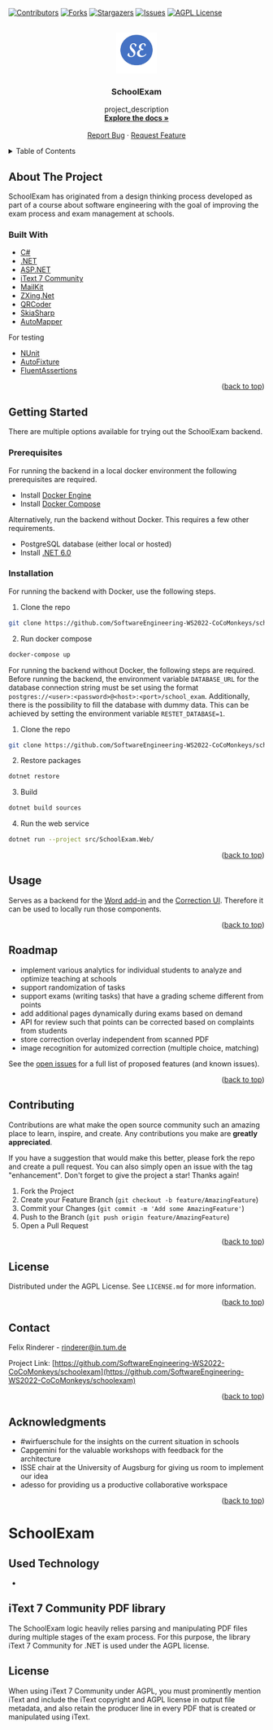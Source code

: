 <div id="top"></div>
<!--
*** Thanks for checking out the Best-README-Template. If you have a suggestion
*** that would make this better, please fork the repo and create a pull request
*** or simply open an issue with the tag "enhancement".
*** Don't forget to give the project a star!
*** Thanks again! Now go create something AMAZING! :D
-->



<!-- PROJECT SHIELDS -->
<!--
*** I'm using markdown "reference style" links for readability.
*** Reference links are enclosed in brackets [ ] instead of parentheses ( ).
*** See the bottom of this document for the declaration of the reference variables
*** for contributors-url, forks-url, etc. This is an optional, concise syntax you may use.
*** https://www.markdownguide.org/basic-syntax/#reference-style-links
-->
[![Contributors][contributors-shield]][contributors-url]
[![Forks][forks-shield]][forks-url]
[![Stargazers][stars-shield]][stars-url]
[![Issues][issues-shield]][issues-url]
[![AGPL License][license-shield]][license-url]



<!-- PROJECT LOGO -->
<br />
<div align="center">
  <a href="https://github.com/SoftwareEngineering-WS2022-CoCoMonkeys/schoolexam">
    <img src="images/selogo2.png" alt="Logo" width="80" height="80">
  </a>

<h3 align="center">SchoolExam</h3>

  <p align="center">
    project_description
    <br />
    <a href="https://github.com/SoftwareEngineering-WS2022-CoCoMonkeys/schoolexam"><strong>Explore the docs »</strong></a>
    <br />
    <br />
    <a href="https://github.com/SoftwareEngineering-WS2022-CoCoMonkeys/
schoolexam/issues">Report Bug</a>
    ·
    <a href="https://github.com/SoftwareEngineering-WS2022-CoCoMonkeys/schoolexam/issues">Request Feature</a>
  </p>
</div>



<!-- TABLE OF CONTENTS -->
<details>
  <summary>Table of Contents</summary>
  <ol>
    <li>
      <a href="#about-the-project">About The Project</a>
      <ul>
        <li><a href="#built-with">Built With</a></li>
      </ul>
    </li>
    <li>
      <a href="#getting-started">Getting Started</a>
      <ul>
        <li><a href="#prerequisites">Prerequisites</a></li>
        <li><a href="#installation">Installation</a></li>
      </ul>
    </li>
    <li><a href="#usage">Usage</a></li>
    <li><a href="#roadmap">Roadmap</a></li>
    <li><a href="#contributing">Contributing</a></li>
    <li><a href="#license">License</a></li>
    <li><a href="#contact">Contact</a></li>
    <li><a href="#acknowledgments">Acknowledgments</a></li>
  </ol>
</details>



<!-- ABOUT THE PROJECT -->

## About The Project

SchoolExam has originated from a design thinking process developed as part of a course about software engineering
with the goal of improving the exam process and exam management at schools.

### Built With

* [C#](https://nextjs.org/)
* [.NET](https://dotnet.microsoft.com/en-us/download/dotnet/6.0)
* [ASP.NET](https://docs.microsoft.com/en-us/aspnet/core/?view=aspnetcore-6.0)
* [iText 7 Community](https://itextpdf.com/en/products/itext-7/itext-7-community)
* [MailKit](https://github.com/jstedfast/MailKit)
* [ZXing.Net](https://github.com/micjahn/ZXing.Net)
* [QRCoder](https://github.com/codebude/QRCoder)
* [SkiaSharp](https://github.com/mono/SkiaSharp)
* [AutoMapper](https://automapper.org/)

For testing

* [NUnit](https://nunit.org/)
* [AutoFixture](https://github.com/AutoFixture/AutoFixture)
* [FluentAssertions](https://fluentassertions.com/)

<p align="right">(<a href="#top">back to top</a>)</p>



<!-- GETTING STARTED -->

## Getting Started

There are multiple options available for trying out the SchoolExam backend.

### Prerequisites

For running the backend in a local docker environment the following prerequisites are required.

- Install [Docker Engine](https://docs.docker.com/engine/install/#server)
- Install [Docker Compose](https://docs.docker.com/compose/install/)

Alternatively, run the backend without Docker. This requires a few other requirements.

- PostgreSQL database (either local or hosted)
- Install [.NET 6.0](https://dotnet.microsoft.com/en-us/download/dotnet/6.0)

### Installation
For running the backend with Docker, use the following steps.
1. Clone the repo
```sh
git clone https://github.com/SoftwareEngineering-WS2022-CoCoMonkeys/schoolexam.git
```

2. Run docker compose
  ```sh
  docker-compose up
  ```

For running the backend without Docker, the following steps are required.
Before running the backend, the environment variable ```DATABASE_URL``` for the database connection string must be set using the format ```postgres://<user>:<password>@<host>:<port>/school_exam```.
Additionally, there is the possibility to fill the database with dummy data.
This can be achieved by setting the environment variable ```RESTET_DATABASE=1```.

1. Clone the repo
```sh
git clone https://github.com/SoftwareEngineering-WS2022-CoCoMonkeys/schoolexam.git
```
2. Restore packages
  ```sh
  dotnet restore
  ```
3. Build
  ```sh
  dotnet build sources
  ```
4. Run the web service
  ```sh
  dotnet run --project src/SchoolExam.Web/
  ```

<p align="right">(<a href="#top">back to top</a>)</p>



<!-- USAGE EXAMPLES -->

## Usage

Serves as a backend for the [Word add-in](https://www.github.com/SoftwareEngineering-WS2022-CoCoMonkeys/schoolexam-word-addin) and the [Correction UI](https://github.com/SoftwareEngineering-WS2022-CoCoMonkeys/schoolexam-correction-ui). Therefore
it can be used to locally run those components.

<p align="right">(<a href="#top">back to top</a>)</p>


<!-- ROADMAP -->

## Roadmap

- implement various analytics for individual students to analyze and optimize teaching at schools
- support randomization of tasks
- support exams (writing tasks) that have a grading scheme different from points
- add additional pages dynamically during exams based on demand
- API for review such that points can be corrected based on complaints from students
- store correction overlay independent from scanned PDF
- image recognition for automized correction (multiple choice, matching)

See the [open issues](https://github.com/SoftwareEngineering-WS2022-CoCoMonkeys/schoolexam/issues) for a full list of
proposed features (and known issues).

<p align="right">(<a href="#top">back to top</a>)</p>



<!-- CONTRIBUTING -->

## Contributing

Contributions are what make the open source community such an amazing place to learn, inspire, and create. Any
contributions you make are **greatly appreciated**.

If you have a suggestion that would make this better, please fork the repo and create a pull request. You can also
simply open an issue with the tag "enhancement". Don't forget to give the project a star! Thanks again!

1. Fork the Project
2. Create your Feature Branch (`git checkout -b feature/AmazingFeature`)
3. Commit your Changes (`git commit -m 'Add some AmazingFeature'`)
4. Push to the Branch (`git push origin feature/AmazingFeature`)
5. Open a Pull Request

<p align="right">(<a href="#top">back to top</a>)</p>



<!-- LICENSE -->

## License

Distributed under the AGPL License. See `LICENSE.md` for more information.

<p align="right">(<a href="#top">back to top</a>)</p>



<!-- CONTACT -->

## Contact

Felix Rinderer - rinderer@in.tum.de

Project
Link: [https://github.com/SoftwareEngineering-WS2022-CoCoMonkeys/schoolexam](https://github.com/SoftwareEngineering-WS2022-CoCoMonkeys/schoolexam)

<p align="right">(<a href="#top">back to top</a>)</p>



<!-- ACKNOWLEDGMENTS -->

## Acknowledgments

* []()#wirfuerschule for the insights on the current situation in schools
* []()Capgemini for the valuable workshops with feedback for the architecture
* []()ISSE chair at the University of Augsburg for giving us room to implement our idea
* []()adesso for providing us a productive collaborative workspace

<p align="right">(<a href="#top">back to top</a>)</p>



<!-- MARKDOWN LINKS & IMAGES -->
<!-- https://www.markdownguide.org/basic-syntax/#reference-style-links -->

[contributors-shield]: https://img.shields.io/github/contributors/SoftwareEngineering-WS2022-CoCoMonkeys/schoolexam.svg?style=for-the-badge

[contributors-url]: https://github.com/SoftwareEngineering-WS2022-CoCoMonkeys/schoolexam/graphs/contributors

[forks-shield]: https://img.shields.io/github/forks/SoftwareEngineering-WS2022-CoCoMonkeys/schoolexam.svg?style=for-the-badge

[forks-url]: https://github.com/SoftwareEngineering-WS2022-CoCoMonkeys/schoolexam/network/members

[stars-shield]: https://img.shields.io/github/stars/SoftwareEngineering-WS2022-CoCoMonkeys/schoolexam.svg?style=for-the-badge

[stars-url]: https://github.com/SoftwareEngineering-WS2022-CoCoMonkeys/schoolexam/stargazers

[issues-shield]: https://img.shields.io/github/issues/SoftwareEngineering-WS2022-CoCoMonkeys/schoolexam.svg?style=for-the-badge

[issues-url]: https://github.com/SoftwareEngineering-WS2022-CoCoMonkeys/schoolexam/issues

[license-shield]: https://img.shields.io/github/license/SoftwareEngineering-WS2022-CoCoMonkeys/schoolexam.svg?style=for-the-badge

[license-url]: https://github.com/SoftwareEngineering-WS2022-CoCoMonkeys/schoolexam/blob/main/gnu-agpl-v3.0.md

# SchoolExam

## Used Technology

-

## iText 7 Community PDF library

The SchoolExam logic heavily relies parsing and manipulating PDF files during multiple stages of the exam process. For
this purpose, the library iText 7 Community for .NET is used under the AGPL license.

## License

When using iText 7 Community under AGPL, you must prominently mention iText and include the iText copyright and AGPL
license in output file metadata, and also retain the producer line in every PDF that is created or manipulated using
iText.

